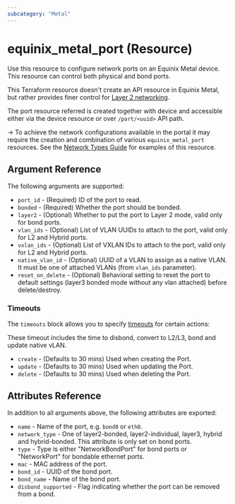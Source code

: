 ```yaml
---
subcategory: "Metal"
---
```


# equinix_metal_port (Resource)

Use this resource to configure network ports on an Equinix Metal device. This resource can control both
physical and bond ports.

This Terraform resource doesn't create an API resource in Equinix Metal, but rather provides finer
control for [Layer 2 networking](https://metal.equinix.com/developers/docs/layer2-networking/).

The port resource referred is created together with device and accessible either via the device
resource or over `/port/<uuid>` API path.

-> To achieve the network configurations available in the portal it may require the creation and combination of various `equinix_metal_port` resources. See the [Network Types Guide](../guides/network_types.md) for examples of this resource.

## Argument Reference

The following arguments are supported:

* `port_id` - (Required) ID of the port to read.
* `bonded` - (Required) Whether the port should be bonded.
* `layer2` - (Optional) Whether to put the port to Layer 2 mode, valid only for bond ports.
* `vlan_ids` - (Optional) List of VLAN UUIDs to attach to the port, valid only for L2 and Hybrid
ports.
* `vxlan_ids` - (Optional) List of VXLAN IDs to attach to the port, valid only for L2 and Hybrid
ports.
* `native_vlan_id` - (Optional) UUID of a VLAN to assign as a native VLAN. It must be one of
attached VLANs (from `vlan_ids` parameter).
* `reset_on_delete` - (Optional) Behavioral setting to reset the port to default settings (layer3 bonded mode without any vlan attached) before delete/destroy.

### Timeouts

The `timeouts` block allows you to specify [timeouts](https://www.terraform.io/configuration/resources#operation-timeouts) for certain actions:

These timeout includes the time to disbond, convert to L2/L3, bond and update native vLAN.  

* `create` - (Defaults to 30 mins) Used when creating the Port.
* `update` - (Defaults to 30 mins) Used when updating the Port.
* `delete` - (Defaults to 30 mins) Used when deleting the Port.


## Attributes Reference

In addition to all arguments above, the following attributes are exported:

* `name` - Name of the port, e.g. `bond0` or `eth0`.
* `network_type` - One of layer2-bonded, layer2-individual, layer3, hybrid and hybrid-bonded. This
attribute is only set on bond ports.
* `type` - Type is either "NetworkBondPort" for bond ports or "NetworkPort" for bondable ethernet ports.
* `mac` - MAC address of the port.
* `bond_id` - UUID of the bond port.
* `bond_name` - Name of the bond port.
* `disbond_supported` - Flag indicating whether the port can be removed from a bond.

